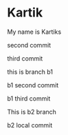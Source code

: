 # Kartik


My name is Kartiks

second commit

third commit

this is branch b1

b1 second commit

b1 third commit

This is b2 branch

b2 local commit

